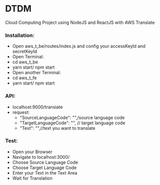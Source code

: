 # DTDM
Cloud Computing Project using NodeJS and ReactJS with AWS Translate 


### Installation: 
- Open aws_t_be/routes/index.js and config your accessKeyId and secretKeyId
- Open Terminal:
 - cd aws_t_be
 - yarn start/ npm start
- Open another Terminal:
 - cd aws_t_fe
 - yarn start/ npm start

### API:
- localhost:9000/translate
- request:     
  + "SourceLanguageCode": "",/source language code 
  + "TargetLanguageCode": "", // target language code
  + "Text": "",//text you want to translate
### Test: 
- Open your Browser
- Navigate to localhost:3000/
- Choose Source Language Code
- Choose Target Language Code
- Enter your Text in the Text Area
- Wait for Translation 
